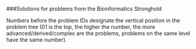 ###Solutions for problems from the Bioinformatics Stronghold

Numbers before the problem IDs designate the vertical position in the problem
tree (01 is the top, the higher the number, the more advanced/derived/complex
are the problems, problems on the same level have the same number).
